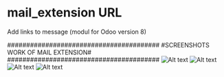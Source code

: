 # mail_extension URL
Add links to message (modul for Odoo version 8)

########################################
#SCREENSHOTS WORK OF MAIL EXTENSION#
########################################
![Alt text](https://github.com/shurshilov/mail_extension/blob/master/mail_url/screenshots/4.png "Optional title")
![Alt text](https://github.com/shurshilov/mail_extension/blob/master/mail_url/screenshots/5.png "Optional title")
![Alt text](https://github.com/shurshilov/mail_extension/blob/master/mail_url/screenshots/1.png "Optional title")
![Alt text](https://github.com/shurshilov/mail_extension/blob/master/mail_url/screenshots/2.png "Optional title")


